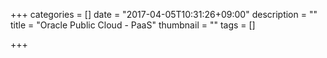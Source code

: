 +++
categories = []
date = "2017-04-05T10:31:26+09:00"
description = ""
title = "Oracle Public Cloud - PaaS"
thumbnail = ""
tags = []

+++
